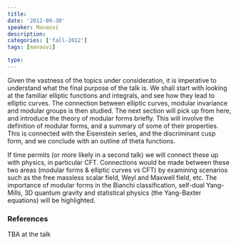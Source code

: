 ```yaml
---
title: 
date: '2012-09-30'
speaker: Manasvi 
description: 
categories: ['fall-2012']
tags: [manasvi]

type:
---
```


Given the vastness of the topics under consideration, it is imperative to understand what the final purpose of the talk is. We shall start with looking at the familiar elliptic functions and integrals, and see how they lead to elliptic curves. The connection between elliptic curves, modular invariance and modular groups is then studied. The next section will pick up from here, and introduce the theory of modular forms briefly. This will involve the definition of modular forms, and a summary of some of their properties. This is connected with the Eisenstein series, and the discriminant cusp form, and we conclude with an outline of theta functions.

If time permits (or more likely in a second talk) we will connect these up with physics, in particular CFT. Connections would be made between these two areas (modular forms & elliptic curves vs CFT) by examining scenarios such as the free massless scalar field, Weyl and Maxwell field, etc. The importance of modular forms in the Bianchi classification, self-dual Yang-Mills, 3D quantum gravity and statistical physics (the Yang-Baxter equations) will be highlighted.

### References 
TBA at the talk
